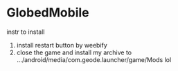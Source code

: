 # GlobedMobile
instr to install
1. install restart button by weebify
2. close the game and install my archive to .../android/media/com.geode.launcher/game/Mods
lol

